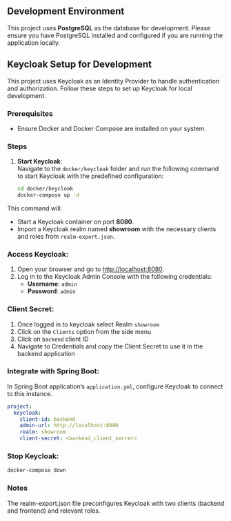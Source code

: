 ## Development Environment

This project uses **PostgreSQL** as the database for development. Please ensure you have PostgreSQL installed and configured if you are running the application locally.

## Keycloak Setup for Development

This project uses Keycloak as an Identity Provider to handle authentication and authorization. Follow these steps to set up Keycloak for local development.

### Prerequisites

- Ensure Docker and Docker Compose are installed on your system.

### Steps

1. **Start Keycloak**:  
   Navigate to the `docker/keycloak` folder and run the following command to start Keycloak with the predefined configuration:

   ```bash
   cd docker/keycloak
   docker-compose up -d

This command will:

- Start a Keycloak container on port **8080**.
- Import a Keycloak realm named **showroom** with the necessary clients and roles from `realm-export.json`.

### Access Keycloak:

1. Open your browser and go to [http://localhost:8080](http://localhost:8080).
2. Log in to the Keycloak Admin Console with the following credentials:
   - **Username**: `admin`
   - **Password**: `admin`

### Client Secret:
1. Once logged in to keycloak select Realm `showroom`
2. Click on the `Clients` option from the side menu
3. Click on `backend` client ID
4. Navigate to Credentials and copy the Client Secret to use it in the backend application
   
### Integrate with Spring Boot:

In  Spring Boot application’s `application.yml`, configure Keycloak to connect to this instance.



```yaml
project:
  keycloak:
    client-id: backend
    admin-url: http://localhost:8080
    realm: showroom
    client-secret: <backend_client_secret>
```
### Stop Keycloak:
```bash
docker-compose down
```
### Notes
The realm-export.json file preconfigures Keycloak with two clients (backend and frontend) and relevant roles.
